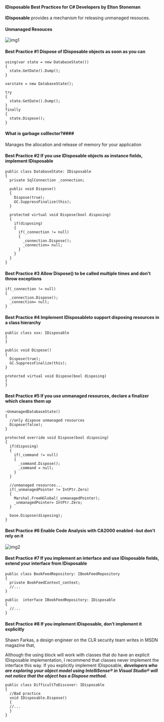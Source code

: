 #### IDisposable Best Practices for C# Developers by Elton Stoneman ####

__IDisposable__ provides a mechanism for releasing unmanaged resouces.

#### Unmanaged Resouces ####

![img1](https://user-images.githubusercontent.com/5309726/47963359-22cdd180-e066-11e8-8d37-832d07a898c3.png)

#### Best Practice #1 Dispose of IDisposable objects as soon as you can ####
```
using(var state = new DatabaseState())
{
  state.GetDate().Dump();
}
```

```
varstate = new DatabaseState();

try
{
  state.GetDate().Dump();
}
finally
{
  state.Dispose();
}
```

#### What is garbage colllector?####

Manages the allocation and release of memory for your application

#### Best Practice #2 If you use IDisposable objects as instance fields, implement IDisposable ####

```
public class DatabaseState: IDisposable
{
  private SqlConnection _connection;
  
  public void Dispose()
  {
    Dispose(true);
    GC.SuppressFinalize(this);
  }
  
  protected virtual void Dispose(bool disposing)
  {
    if(disposing)
    {
      if(_connection != null)
      {
        _connection.Dispose();
        _connection= null;
      }
    }
  }
}
```

#### Best Practice #3 Allow Dispose() to be called multiple times and don't throw exceptions ####

```
if(_connection != null)
{
  _connection.Dispose();
  _connection= null;
}
```

#### Best Practice #4 Implement IDisposableto support disposing resources in a class hierarchy ####

```
public class xxx: IDisposable
{
}
```

```
public void Dispose()
{
  Dispose(true);
  GC.SuppressFinalize(this);
}
```

```
protected virtual void Dispose(bool disposing)
{
}
```

#### Best Practice #5 If you use unmanaged resources, declare a finalizer which cleans them up ####

```
~UnmanagedDatabaseState()
{
  //only dispose unmanaged resources
  Dispose(false);
}

protected override void Dispose(bool disposing)
{
  if(disposing)
  {
    if(_command != null)
    {
      _command.Dispose();
      _command = null;
    }
  }
  
  //unmanaged resources...
  if(_unmanagedPointer != IntPtr.Zero)
  {
    Marshal.FreeHGlobal(_unmanagedPointer);
    _unmanagedPointer= IntPtr.Zero;
  }
  
  base.Dispose(disposing);
}
```
#### Best Practice #6 Enable Code Analysis with CA2000 enabled –but don’t rely on it ####

![img2](https://user-images.githubusercontent.com/5309726/47964111-c5d71900-e06f-11e8-8dac-e593c183cd95.png)

#### Best Practice #7 If you implement an interface and use IDisposable fields, extend your interface from IDisposable ####

```
public class BookFeedRepository: IBookFeedRepository
{
  private BookFeedContext_context;
  //...
}

public  interface IBookFeedRepository: IDisposable
{
  //...
}
```

#### Best Practice #8 If you implement IDisposable, don’t implement it explicitly ####

Shawn Farkas, a design engineer on the CLR security team writes in MSDN magazine that,

Although the using block will work with classes that do have an explicit IDisposable implementation, I recommend that classes never implement the interface this way. If you explicitly implement IDisposable, ***developers who are exploring your object model using IntelliSense® in Visual Studio® will not notice that the object has a Dispose method.***

```
public class DifficultToDiscover: IDisposable
{
  //Bad practice
  void IDisposable.Dispose()
  {
  //...
  }
}
```
